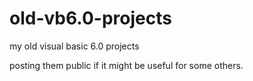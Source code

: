 old-vb6.0-projects
==================

my old visual basic 6.0 projects

posting them public if it might be useful for some others.
